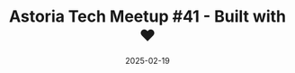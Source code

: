---
banner: /banners/2025-02-19.png
date: 2025-02-19
googleCal: http://www.google.com/calendar/event?location=Katch+Astoria+-+31-19+Newtown+Ave+-+Astoria%2C+NY%2C+11102&action=TEMPLATE&sprop=name%3AAstoria+Tech+Meetup&sprop=website%3Ahttps%3A%2F%2Fwww.meetup.com%2Fastoria-tech-meetup%2Fevents%2F305816286&details=AGENDA%3A%0A6%3A30+-+7%3A15pm%3A+Open+discussion%0A7%3A15+-+7%3A45pm%3A+Speakers+-+TBD+%28stay+tuned+for+updates%21%29%0A7%3A45+-+8%3A30pm%3A+Open+discussion%0A%0AFor+full+details%2C+including+the+address%2C+and+to+RSVP+see%3A+https%3A%2F%2Fwww.meetup.com%2Fastoria-tech-meetup%2Fevents%2F305816286&text=Astoria+Tech+Meetup+%2341+-+Built+with+%E2%9D%A4%EF%B8%8F&dates=20250219T233000Z%2F20250220T013000Z
meetup: https://www.meetup.com/astoria-tech-meetup/events/305816286
title: 'Astoria Tech Meetup #41 - Built with ❤️'
presentations: []
---
